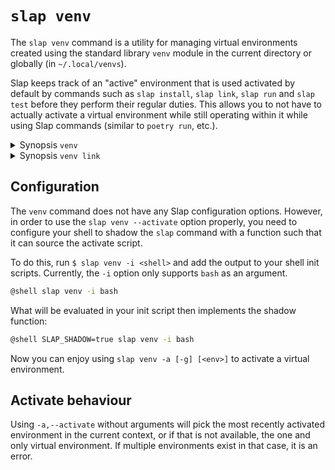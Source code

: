 # `slap venv`

The `slap venv` command is a utility for managing virtual environments created using the standard library `venv`
module in the current directory or globally (in `~/.local/venvs`).

Slap keeps track of an "active" environment that is used activated by default by commands such as `slap install`,
`slap link`, `slap run` and `slap test` before they perform their regular duties. This allows you to not have to
actually activate a virtual environment while still operating within it while using Slap commands (similar to
`poetry run`, etc.).

<details><summary>Synopsis <code>venv</code></summary>
```
@shell slap venv --help
```
</details>

<details><summary>Synopsis <code>venv link</code></summary>
```
@shell slap venv link --help
```
</details>

## Configuration

The `venv` command does not have any Slap configuration options. However, in order to use the `slap venv --activate`
option properly, you need to configure your shell to shadow the `slap` command with a function such that it can
source the activate script.

To do this, run `$ slap venv -i <shell>` and add the output to your shell init scripts. Currently, the `-i` option
only supports `bash` as an argument.

```sh title="$ slap venv -i bash"
@shell slap venv -i bash
```

What will be evaluated in your init script then implements the shadow function:

```sh title="$ SLAP_SHADOW=true slap venv -i bash"
@shell SLAP_SHADOW=true slap venv -i bash
```

Now you can enjoy using `slap venv -a [-g] [<env>]` to activate a virtual environment.

## Activate behaviour

Using `-a,--activate` without arguments will pick the most recently activated environment in the current context,
or if that is not available, the one and only virtual environment. If multiple environments exist in that case,
it is an error.
